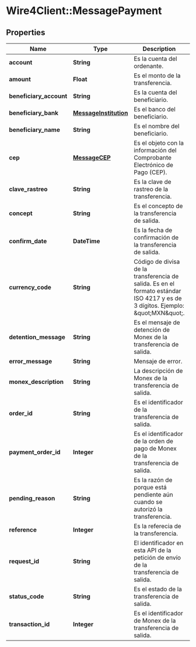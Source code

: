 # Wire4Client::MessagePayment

## Properties
Name | Type | Description | Notes
------------ | ------------- | ------------- | -------------
**account** | **String** | Es la cuenta del ordenante. | [optional] 
**amount** | **Float** | Es el monto de la transferencia. | [optional] 
**beneficiary_account** | **String** | Es la cuenta del beneficiario. | [optional] 
**beneficiary_bank** | [**MessageInstitution**](MessageInstitution.md) | Es el banco del beneficiario. | [optional] 
**beneficiary_name** | **String** | Es el nombre del beneficiario. | [optional] 
**cep** | [**MessageCEP**](MessageCEP.md) | Es el objeto con la información del Comprobante Electrónico de Pago (CEP). | [optional] 
**clave_rastreo** | **String** | Es la clave de rastreo de la transferencia. | [optional] 
**concept** | **String** | Es el concepto de la transferencia de salida. | [optional] 
**confirm_date** | **DateTime** | Es la fecha de confirmación de la transferencia de salida. | [optional] 
**currency_code** | **String** | Código de divisa de la transferencia de salida. Es en el formato estándar ISO 4217 y es de 3 dígitos. Ejemplo: \&quot;MXN\&quot;. | [optional] 
**detention_message** | **String** | Es el mensaje de detención de Monex de la transferencia de salida. | [optional] 
**error_message** | **String** | Mensaje de error. | [optional] 
**monex_description** | **String** | La descripción de Monex de la transferencia de salida. | [optional] 
**order_id** | **String** | Es el identificador de la transferencia de salida. | [optional] 
**payment_order_id** | **Integer** | Es el identificador de la orden de pago de Monex de la transferencia de salida. | [optional] 
**pending_reason** | **String** | Es la razón de porque está pendiente aún cuando se autorizó la transferencia. | [optional] 
**reference** | **Integer** | Es la referecia de la transferencia. | [optional] 
**request_id** | **String** | El identificador en esta API de la petición de envío de la transferencia de salida. | [optional] 
**status_code** | **String** | Es el estado de la transferencia de salida. | [optional] 
**transaction_id** | **Integer** | Es el identificador de Monex de la transferencia de salida. | [optional] 


